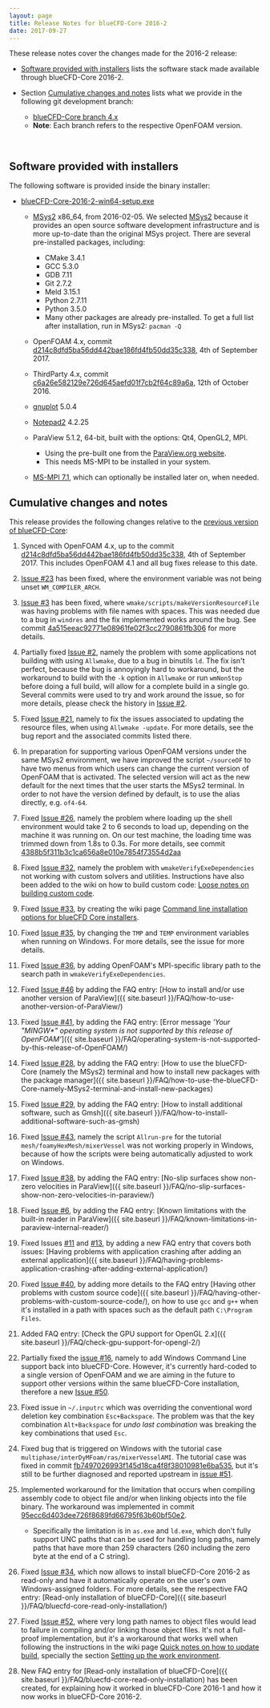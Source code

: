 ```yaml
---
layout: page
title: Release Notes for blueCFD-Core 2016-2
date: 2017-09-27
---
```


These release notes cover the changes made for the 2016-2 release:

  * [Software provided with installers](#software-provided-with-installers)
    lists the software stack made available through blueCFD-Core 2016-2.

  * Section [Cumulative changes and notes](#cumulative-changes-and-notes)
  lists what we provide in the following git development branch:

      * [blueCFD-Core branch 4.x](https://github.com/blueCFD/OpenFOAM-dev/tree/blueCFD-Core-4.x)
      * **Note**: Each branch refers to the respective OpenFOAM version.

<br>

## Software provided with installers

The following software is provided inside the binary installer:

  * [blueCFD-Core-2016-2-win64-setup.exe](https://github.com/blueCFD/Core/releases/tag/blueCFD-Core-2016-2)

      * [MSys2](http://msys2.github.io/) x86_64, from 2016-02-05.
      We selected [MSys2](http://msys2.github.io/) because it provides an open
      source software development infrastructure and is more up-to-date than
      the original MSys project. There are several pre-installed packages,
      including:
          * CMake 3.4.1
          * GCC 5.3.0
          * GDB 7.11
          * Git 2.7.2
          * Meld 3.15.1
          * Python 2.7.11
          * Python 3.5.0
          * Many other packages are already pre-installed. To get a full list
          after installation, run in MSys2: `pacman -Q`

      * OpenFOAM 4.x, commit
      [d214c8dfd5ba56dd442bae186fd4fb50dd35c338](https://github.com/OpenFOAM/OpenFOAM-4.x/commits/d214c8dfd5ba56dd442bae186fd4fb50dd35c338),
      4th of September 2017.

      * ThirdParty 4.x, commit
      [c6a26e582129e726d645aefd01f7cb2f64c89a6a](https://github.com/OpenFOAM/ThirdParty-4.x/commits/c6a26e582129e726d645aefd01f7cb2f64c89a6a),
      12th of October 2016.

      * [gnuplot](https://sourceforge.net/projects/gnuplot/files/gnuplot/5.0.4/) 5.0.4

      * [Notepad2](http://www.flos-freeware.ch/notepad2.html) 4.2.25

      * ParaView 5.1.2, 64-bit, built with the options: Qt4, OpenGL2, MPI.
          * Using the pre-built one from the [ParaView.org website](http://www.paraview.org/download/).
          * This needs MS-MPI to be installed in your system.

      * [MS-MPI 7.1](https://www.microsoft.com/en-us/download/details.aspx?id=52981),
      which can optionally be installed later on, when needed.


## Cumulative changes and notes

This release provides the following changes relative to the
[previous version of blueCFD-Core](bluecfd-core-2016-1):

1. Synced with OpenFOAM 4.x, up to the commit
   [d214c8dfd5ba56dd442bae186fd4fb50dd35c338](https://github.com/OpenFOAM/OpenFOAM-4.x/commits/d214c8dfd5ba56dd442bae186fd4fb50dd35c338),
   4th of September 2017. This includes OpenFOAM 4.1 and all bug fixes release
   to this date.

2. [Issue #23](https://github.com/blueCFD/Core/issues/23) has been fixed, where
   the environment variable was not being unset `WM_COMPILER_ARCH`.

3. [Issue #3](https://github.com/blueCFD/Core/issues/3) has been fixed, where
   `wmake/scripts/makeVersionResourceFile` was having problems with file names
   with spaces. This was needed due to a bug in `windres` and the fix
   implemented works around the bug. See commit 
   [4a515eeac92771e08961fe02f3cc2790861fb306](https://github.com/blueCFD/OpenFOAM-dev/commit/4a515eeac92771e08961fe02f3cc2790861fb306)
   for more details.

4. Partially fixed [Issue #2](https://github.com/blueCFD/Core/issues/2), namely
   the problem with some applications not building with using `Allwmake`, due
   to a bug in binutils `ld`. The fix isn't perfect, because the bug is
   annoyingly hard to workaround, but the workaround to build with the `-k`
   option in `Allwmake` or run `wmNonStop` before doing a full build, will
   allow for a complete build in a single go. Several commits were used to try
   and work around the issue, so for more details, please check the history in
   [Issue #2](https://github.com/blueCFD/Core/issues/2).

5. Fixed [Issue #21](https://github.com/blueCFD/Core/issues/21), namely to fix
   the issues associated to updating the resource files, when using
   `Allwmake -update`. For more details, see the bug report and the associated
   commits listed there.

6. In preparation for supporting various OpenFOAM versions under the same MSys2
   environment, we have improved the script `~/sourceOF` to have two menus from
   which users can change the current version of OpenFOAM that is activated.
   The selected version will act as the new default for the next times that the
   user starts the MSys2 terminal. In order to not have the version defined by
   default, is to use the alias directly, e.g. `of4-64`.

7. Fixed [Issue #26](https://github.com/blueCFD/Core/issues/26), namely the
   problem where loading up the shell environment would take 2 to 6 seconds to
   load up, depending on the machine it was running on. On our test machine,
   the loading time was trimmed down from 1.8s to 0.3s. For more details, see
   commit [4388b5f311b3c1ca656a8e010e7854f73554d2aa](https://github.com/blueCFD/OpenFOAM-dev/commit/4388b5f311b3c1ca656a8e010e7854f73554d2aa)

8. Fixed [Issue #32](https://github.com/blueCFD/Core/issues/32), namely the
   problem with `wmakeVerifyExeDependencies` not working with custom solvers
   and utilities. Instructions have also been added to the wiki on how to build
   custom code:
   [Loose notes on building custom code](https://github.com/blueCFD/Core/wiki/Loose-notes-on-building-custom-code).

9. Fixed [Issue #33](https://github.com/blueCFD/Core/issues/33), by creating
   the wiki page
   [Command line installation options for blueCFD Core installers](https://github.com/blueCFD/Core/wiki/Command-line-installation-options-for-blueCFD-Core-installers).

10. Fixed [Issue #35](https://github.com/blueCFD/Core/issues/35), by changing
    the `TMP` and `TEMP` environment variables when running on Windows. For
    more details, see the issue for more details.

11. Fixed [Issue #36](https://github.com/blueCFD/Core/issues/36), by adding
    OpenFOAM's MPI-specific library path to the search path in
    `wmakeVerifyExeDependencies`.

12. Fixed [Issue #46](https://github.com/blueCFD/Core/issues/46) by adding the
    FAQ entry:
    [How to install and/or use another version of ParaView]({{ site.baseurl }}/FAQ/how-to-use-another-version-of-ParaView/)

13. Fixed [Issue #41](https://github.com/blueCFD/Core/issues/41), by adding the
    FAQ entry:
    [Error message _'Your "MINGW*" operating system is not supported by this release of OpenFOAM'_]({{ site.baseurl }}/FAQ/operating-system-is-not-supported-by-this-release-of-OpenFOAM/)

14. Fixed [Issue #28](https://github.com/blueCFD/Core/issues/28), by adding
    the FAQ entry:
    [How to use the blueCFD-Core (namely the MSys2) terminal and how to install new packages with the package manager]({{ site.baseurl }}/FAQ/how-to-use-the-blueCFD-Core-namely-MSys2-terminal-and-install-new-packages)

15. Fixed [Issue #29](https://github.com/blueCFD/Core/issues/29), by adding
    the FAQ entry:
    [How to install additional software, such as Gmsh]({{ site.baseurl }}/FAQ/how-to-install-additional-software-such-as-gmsh)

16. Fixed [Issue #43](https://github.com/blueCFD/Core/issues/43), namely the
    script `Allrun-pre` for the tutorial `mesh/foamyHexMesh/mixerVessel` was
    not working properly in Windows, because of how the scripts were being
    automatically adjusted to work on Windows.

17. Fixed [Issue #38](https://github.com/blueCFD/Core/issues/38), by adding the
    FAQ entry:
    [No-slip surfaces show non-zero velocities in ParaView]({{ site.baseurl }}/FAQ/no-slip-surfaces-show-non-zero-velocities-in-paraview/)

18. Fixed [Issue #6](https://github.com/blueCFD/Core/issues/6), by adding the
    FAQ entry:
    [Known limitations with the built-in reader in ParaView]({{ site.baseurl }}/FAQ/known-limitations-in-paraview-internal-reader/)

19. Fixed Issues [#11](https://github.com/blueCFD/Core/issues/11) and
    [#13](https://github.com/blueCFD/Core/issues/13), by adding a new FAQ entry
    that covers both issues:
    [Having problems with application crashing after adding an external application]({{ site.baseurl }}/FAQ/having-problems-application-crashing-after-adding-external-application/)

20. Fixed [Issue #40](https://github.com/blueCFD/Core/issues/40), by adding
    more details to the FAQ entry
    [Having other problems with custom source code]({{ site.baseurl }}/FAQ/having-other-problems-with-custom-source-code/),
    on how to use `gcc` and `g++` when it's installed in a path with spaces
    such as the default path `C:\Program Files`.

21. Added FAQ entry:
    [Check the GPU support for OpenGL 2.x]({{ site.baseurl }}/FAQ/check-gpu-support-for-opengl-2/)

22. Partially fixed the [issue #16](https://github.com/blueCFD/Core/issues/16),
    namely to add Windows Command Line support back into blueCFD-Core. However,
    it's currently hard-coded to a single version of OpenFOAM and we are aiming
    in the future to support other versions within the same blueCFD-Core
    installation, therefore a new [Issue #50](https://github.com/blueCFD/Core/issues/50).

23. Fixed issue in `~/.inputrc` which was overriding the conventional word
    deletion key combination `Esc+Backspace`. The problem was that the key
    combination `Alt+Backspace` for _undo last combination_ was breaking the
    key combinations that used `Esc`.

24. Fixed bug that is triggered on Windows with the tutorial case
    `multiphase/interDyMFoam/ras/mixerVesselAMI`. The tutorial case was fixed
    in commit [fb7497026993f145d18ca4f8f38010981e6ba535](https://github.com/blueCFD/OpenFOAM-dev/commit/fb7497026993f145d18ca4f8f38010981e6ba535),
    but it's still to be further diagnosed and reported upstream in [issue #51](https://github.com/blueCFD/Core/issues/51).

25. Implemented workaround for the limitation that occurs when compiling
    assembly code to object file and/or when linking objects into the file
    binary. The workaround was implemented in commit
    [95ecc6d403dee726f8689fd66795f63b60bf50e2](https://github.com/blueCFD/OpenFOAM-dev/commit/95ecc6d403dee726f8689fd66795f63b60bf50e2).

    * Specifically the limitation is in `as.exe` and `ld.exe`, which don't
      fully support UNC paths that can be used for handling long paths, namely
      paths that have more than 259 characters (260 including the zero byte at
      the end of a C string).

26. Fixed [Issue #34](https://github.com/blueCFD/Core/issues/34), which now
    allows to install blueCFD-Core 2016-2 as read-only and have it
    automatically operate on the user's own Windows-assigned folders. For more
    details, see the respective FAQ entry:
    [Read-only installation of blueCFD-Core]({{ site.baseurl }}/FAQ/bluecfd-core-read-only-installation/)

27. Fixed [Issue #52](https://github.com/blueCFD/Core/issues/52), where very
    long path names to object files would lead to failure in compiling and/or
    linking those object files. It's not a full-proof implementation, but it's
    a workaround that works well when following the instructions in the wiki page
    [Quick notes on how to update build](https://github.com/blueCFD/Core/wiki/Quick-notes-on-how-to-update-build),
    specially the section
    [Setting up the work environment](https://github.com/blueCFD/Core/wiki/Quick-notes-on-how-to-update-build#setting-up-the-work-environment).

28. New FAQ entry for [Read-only installation of blueCFD-Core]({{ site.baseurl }}/FAQ/bluecfd-core-read-only-installation)
    has been created, for explaining how it worked in blueCFD-Core 2016-1 and
    how it now works in blueCFD-Core 2016-2.
